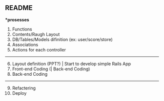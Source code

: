 ## README

**\*prosesses**

1. Functions
2. Contents/Raugh Layout
3. DB/Tables/Models difinition (ex: user/score/store)
4. Associations
5. Actions for each controller

---
6. Layout definition (PPT?) | Start to develop simple Rails App
7. Front-end Coding (| Back-end Coding)
8. Back-end Coding
 
---
9. Refactering
10. Deploy
